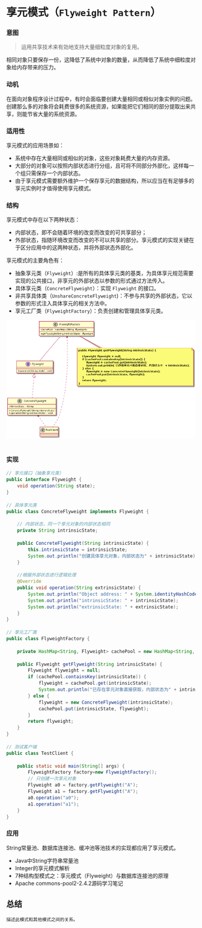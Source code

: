 享元模式（`Flyweight Pattern`）
====================
### **意图**
> 运用共享技术来有効地支持大量细粒度对象的复用。

相同对象只要保存一份，这降低了系统中对象的数量，从而降低了系统中细粒度对象给内存带来的压力。

### **动机**
在面向对象程序设计过程中，有时会面临要创建大量相同或相似对象实例的问题。创建那么多的对象将会耗费很多的系统资源，如果能把它们相同的部分提取出来共享，则能节省大量的系统资源。

### **适用性**
享元模式的应用场景如：
- 系统中存在大量相同或相似的对象，这些对象耗费大量的内存资源。
- 大部分的对象可以按照内部状态进行分组，且可将不同部分外部化，这样每一个组只需保存一个内部状态。
- 由于享元模式需要额外维护一个保存享元的数据结构，所以应当在有足够多的享元实例时才值得使用享元模式。

### **结构**
享元模式中存在以下两种状态：
- 内部状态，即不会随着环境的改变而改变的可共享部分；
- 外部状态，指随环境改变而改变的不可以共享的部分。享元模式的实现关键在于区分应用中的这两种状态，并将外部状态外部化。

享元模式的主要角色有：
- 抽象享元类（``Flyweight``）:是所有的具体享元类的基类，为具体享元规范需要实现的公共接口，非享元的外部状态以参数的形式通过方法传入。
- 具体享元类（``ConcreteFlyweight``）：实现 ``Flyweight`` 的接口。
- 非共享具体类（``UnshareConcreteFlyweight``)：不参与共享的外部状态，它以参数的形式注入具体享元的相关方法中。
- 享元工厂类（``FlyweightFactory``）：负责创建和管理具体享元类。

<div align="center"> <img src="images/27.flyweight.png" width="520px"> </div><br>

### **实现**
```java
// 享元接口（抽象享元类）
public interface Flyweight {	
	void operation(String state);
}

// 具体享元类
public class ConcreteFlyweight implements Flyweight {
	
	// 内部状态，同一个享元对象的内部状态相同
	private String intrinsicState;

	public ConcreteFlyweight(String intrinsicState) {
		this.intrinsicState = intrinsicState;
		System.out.println("创建具体享元对象，内部状态为" + intrinsicState);
	}

	//根据外部状态进行逻辑处理
	@Override
	public void operation(String extrinsicState) {
		System.out.println("Object address: " + System.identityHashCode(this));
        System.out.println("intrinsicState: " + intrinsicState);
        System.out.println("extrinsicState: " + extrinsicState);
	}
}

// 享元工厂类
public class FlyweightFactory {

	private HashMap<String, Flyweight> cachePool = new HashMap<String, Flyweight>(16);

	public Flyweight getFlyweight(String intrinsicState) {
		Flyweight flyweight = null;
		if (cachePool.containsKey(intrinsicState)) {
			flyweight = cachePool.get(intrinsicState);
			System.out.println("已存在享元对象直接获取，内部状态为" + intrinsicState);
		} else {
			flyweight = new ConcreteFlyweight(intrinsicState);
			cachePool.put(intrinsicState, flyweight);
		}
		return flyweight;
	}
}

// 测试客户端
public class TestClient {

	public static void main(String[] args) {	
		FlyweightFactory factory=new FlyweightFactory();
		// 只创建一次享元对象
		Flyweight a0 = factory.getFlyweight("A");
		Flyweight a1 = factory.getFlyweight("A");	
		a0.operation("a0");       
		a1.operation("a1"); 	
	}
}

```
### **应用**
String常量池、数据库连接池、缓冲池等池技术的实现都应用了享元模式。

- Java中String字符串常量池
- Integer的享元模式解析
- 7种结构型模式之：享元模式（Flyweight）与数据库连接池的原理
- Apache commons-pool2-2.4.2源码学习笔记

## 总结
    描述此模式和其他模式之间的关系。



